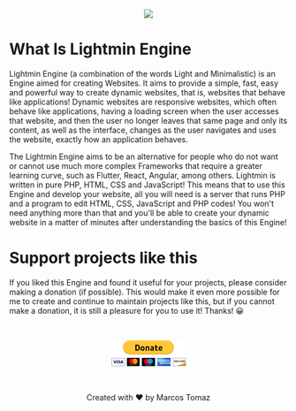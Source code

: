 <p align="center" style="font-size: 2px;">
    <img src="Documentation-Template/DocumentationFiles/images/screenshot.png" />
</p>

# What Is Lightmin Engine

Lightmin Engine (a combination of the words Light and Minimalistic) is an Engine aimed for creating Websites. It aims to provide a simple, fast, easy and powerful way to create dynamic websites, that is, websites that behave like applications! Dynamic websites are responsive websites, which often behave like applications, having a loading screen when the user accesses that website, and then the user no longer leaves that same page and only its content, as well as the interface, changes as the user navigates and uses the website, exactly how an application behaves.

The Lightmin Engine aims to be an alternative for people who do not want or cannot use much more complex Frameworks that require a greater learning curve, such as Flutter, React, Angular, among others. Lightmin is written in pure PHP, HTML, CSS and JavaScript! This means that to use this Engine and develop your website, all you will need is a server that runs PHP and a program to edit HTML, CSS, JavaScript and PHP codes! You won't need anything more than that and you'll be able to create your dynamic website in a matter of minutes after understanding the basics of this Engine!

# Support projects like this

If you liked this Engine and found it useful for your projects, please consider making a donation (if possible). This would make it even more possible for me to create and continue to maintain projects like this, but if you cannot make a donation, it is still a pleasure for you to use it! Thanks! 😀

<br>

<p align="center">
    <a href="https://www.paypal.com/donate/?hosted_button_id=MVDJY3AXLL8T2" target="_blank">
        <img src="This-Repository/paypal-donate.png" alt="Donate" />
    </a>
</p>

<br>

<p align="center">
Created with ❤ by Marcos Tomaz
</p>